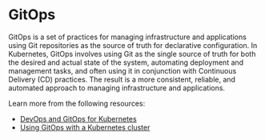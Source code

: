 # GitOps

GitOps is a set of practices for managing infrastructure and applications using Git repositories as the source of truth for declarative configuration. In Kubernetes, GitOps involves using Git as the single source of truth for both the desired and actual state of the system, automating deployment and management tasks, and often using it in conjunction with Continuous Delivery (CD) practices. The result is a more consistent, reliable, and automated approach to managing infrastructure and applications.

Learn more from the following resources:

- [DevOps and GitOps for Kubernetes](https://www.youtube.com/watch?v=PFLimPh5-wo)
- [Using GitOps with a Kubernetes cluster](https://docs.gitlab.com/ee/user/clusters/agent/gitops.html)
